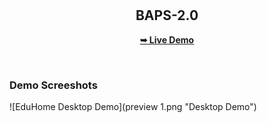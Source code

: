 <div align="center">
  
 

  <br />
  <br />

  <h2 align="center">BAPS-2.0</h2>

  

  <a href="https://viraj7066.github.io/BAPS-2.0/"><strong>➥ Live Demo</strong></a>

</div>

<br />

### Demo Screeshots

![EduHome Desktop Demo](preview 1.png "Desktop Demo")

